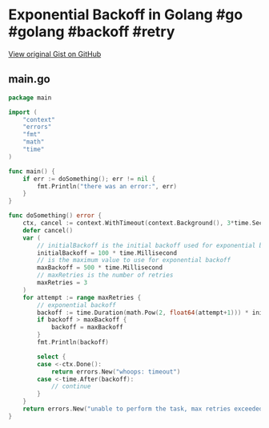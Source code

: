 # Exponential Backoff in Golang #go #golang #backoff #retry

[View original Gist on GitHub](https://gist.github.com/Integralist/df7998f8f7e5ad2aaf7d50f762a82818)

## main.go

```go
package main

import (
	"context"
	"errors"
	"fmt"
	"math"
	"time"
)

func main() {
	if err := doSomething(); err != nil {
		fmt.Println("there was an error:", err)
	}
}

func doSomething() error {
	ctx, cancel := context.WithTimeout(context.Background(), 3*time.Second)
	defer cancel()
	var (
		// initialBackoff is the initial backoff used for exponential backoff
		initialBackoff = 100 * time.Millisecond
		// is the maximum value to use for exponential backoff
		maxBackoff = 500 * time.Millisecond
		// maxRetries is the number of retries
		maxRetries = 3
	)
	for attempt := range maxRetries {
		// exponential backoff
		backoff := time.Duration(math.Pow(2, float64(attempt+1))) * initialBackoff
		if backoff > maxBackoff {
			backoff = maxBackoff
		}
		fmt.Println(backoff)

		select {
		case <-ctx.Done():
			return errors.New("whoops: timeout")
		case <-time.After(backoff):
			// continue
		}
	}
	return errors.New("unable to perform the task, max retries exceeded")
}
```

